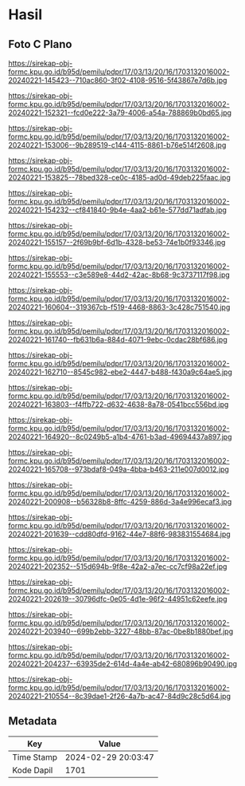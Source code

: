 # Hasil

## Foto C Plano

https://sirekap-obj-formc.kpu.go.id/b95d/pemilu/pdpr/17/03/13/20/16/1703132016002-20240221-145423--710ac860-3f02-4108-9516-5f43867e7d6b.jpg

https://sirekap-obj-formc.kpu.go.id/b95d/pemilu/pdpr/17/03/13/20/16/1703132016002-20240221-152321--fcd0e222-3a79-4006-a54a-788869b0bd65.jpg

https://sirekap-obj-formc.kpu.go.id/b95d/pemilu/pdpr/17/03/13/20/16/1703132016002-20240221-153006--9b289519-c144-4115-8861-b76e514f2608.jpg

https://sirekap-obj-formc.kpu.go.id/b95d/pemilu/pdpr/17/03/13/20/16/1703132016002-20240221-153825--78bed328-ce0c-4185-ad0d-49deb225faac.jpg

https://sirekap-obj-formc.kpu.go.id/b95d/pemilu/pdpr/17/03/13/20/16/1703132016002-20240221-154232--cf841840-9b4e-4aa2-b61e-577dd71adfab.jpg

https://sirekap-obj-formc.kpu.go.id/b95d/pemilu/pdpr/17/03/13/20/16/1703132016002-20240221-155157--2f69b9bf-6d1b-4328-be53-74e1b0f93346.jpg

https://sirekap-obj-formc.kpu.go.id/b95d/pemilu/pdpr/17/03/13/20/16/1703132016002-20240221-155553--c3e589e8-44d2-42ac-8b68-9c3737117f98.jpg

https://sirekap-obj-formc.kpu.go.id/b95d/pemilu/pdpr/17/03/13/20/16/1703132016002-20240221-160604--319367cb-f519-4468-8863-3c428c751540.jpg

https://sirekap-obj-formc.kpu.go.id/b95d/pemilu/pdpr/17/03/13/20/16/1703132016002-20240221-161740--fb631b6a-884d-4071-9ebc-0cdac28bf686.jpg

https://sirekap-obj-formc.kpu.go.id/b95d/pemilu/pdpr/17/03/13/20/16/1703132016002-20240221-162710--8545c982-ebe2-4447-b488-f430a9c64ae5.jpg

https://sirekap-obj-formc.kpu.go.id/b95d/pemilu/pdpr/17/03/13/20/16/1703132016002-20240221-163803--f4ffb722-d632-4638-8a78-0541bcc556bd.jpg

https://sirekap-obj-formc.kpu.go.id/b95d/pemilu/pdpr/17/03/13/20/16/1703132016002-20240221-164920--8c0249b5-a1b4-4761-b3ad-49694437a897.jpg

https://sirekap-obj-formc.kpu.go.id/b95d/pemilu/pdpr/17/03/13/20/16/1703132016002-20240221-165708--973bdaf8-049a-4bba-b463-211e007d0012.jpg

https://sirekap-obj-formc.kpu.go.id/b95d/pemilu/pdpr/17/03/13/20/16/1703132016002-20240221-200908--b56328b8-8ffc-4259-886d-3a4e996ecaf3.jpg

https://sirekap-obj-formc.kpu.go.id/b95d/pemilu/pdpr/17/03/13/20/16/1703132016002-20240221-201639--cdd80dfd-9162-44e7-88f6-983831554684.jpg

https://sirekap-obj-formc.kpu.go.id/b95d/pemilu/pdpr/17/03/13/20/16/1703132016002-20240221-202352--515d694b-9f8e-42a2-a7ec-cc7cf98a22ef.jpg

https://sirekap-obj-formc.kpu.go.id/b95d/pemilu/pdpr/17/03/13/20/16/1703132016002-20240221-202619--30796dfc-0e05-4d1e-96f2-44951c62eefe.jpg

https://sirekap-obj-formc.kpu.go.id/b95d/pemilu/pdpr/17/03/13/20/16/1703132016002-20240221-203940--699b2ebb-3227-48bb-87ac-0be8b1880bef.jpg

https://sirekap-obj-formc.kpu.go.id/b95d/pemilu/pdpr/17/03/13/20/16/1703132016002-20240221-204237--63935de2-614d-4a4e-ab42-680896b90490.jpg

https://sirekap-obj-formc.kpu.go.id/b95d/pemilu/pdpr/17/03/13/20/16/1703132016002-20240221-210554--8c39dae1-2f26-4a7b-ac47-84d9c28c5d64.jpg


## Metadata

| Key        | Value               |
| ---------- | ------------------- |
| Time Stamp | 2024-02-29 20:03:47 |
| Kode Dapil | 1701                |



